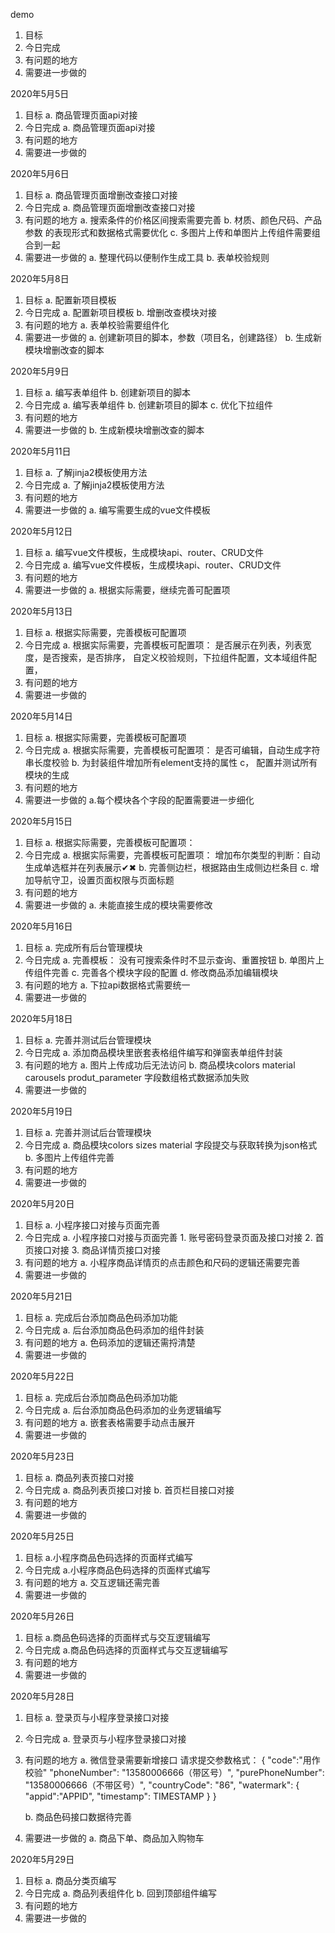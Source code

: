 demo
1. 目标
2. 今日完成
3. 有问题的地方
4. 需要进一步做的

2020年5月5日
1. 目标
    a. 商品管理页面api对接
2. 今日完成
    a. 商品管理页面api对接
3. 有问题的地方
4. 需要进一步做的

2020年5月6日
1. 目标
    a. 商品管理页面增删改查接口对接
2. 今日完成
    a. 商品管理页面增删改查接口对接
3. 有问题的地方
    a. 搜索条件的价格区间搜索需要完善
    b. 材质、颜色尺码、产品参数 的表现形式和数据格式需要优化
    c. 多图片上传和单图片上传组件需要组合到一起
4. 需要进一步做的
    a. 整理代码以便制作生成工具
    b. 表单校验规则

2020年5月8日
1. 目标
    a. 配置新项目模板
2. 今日完成
    a. 配置新项目模板
    b. 增删改查模块对接
3. 有问题的地方
    a. 表单校验需要组件化
4. 需要进一步做的
    a. 创建新项目的脚本，参数（项目名，创建路径）
    b. 生成新模块增删改查的脚本

2020年5月9日
1. 目标
    a. 编写表单组件
    b. 创建新项目的脚本
2. 今日完成
    a. 编写表单组件
    b. 创建新项目的脚本
    c. 优化下拉组件
3. 有问题的地方
4. 需要进一步做的
    b. 生成新模块增删改查的脚本


2020年5月11日
1. 目标
    a. 了解jinja2模板使用方法
2. 今日完成
    a. 了解jinja2模板使用方法
3. 有问题的地方
4. 需要进一步做的
    a. 编写需要生成的vue文件模板

2020年5月12日
1. 目标
    a. 编写vue文件模板，生成模块api、router、CRUD文件
2. 今日完成
    a. 编写vue文件模板，生成模块api、router、CRUD文件
3. 有问题的地方
4. 需要进一步做的
    a. 根据实际需要，继续完善可配置项

2020年5月13日
1. 目标
    a. 根据实际需要，完善模板可配置项
2. 今日完成
    a. 根据实际需要，完善模板可配置项：
        是否展示在列表，列表宽度，是否搜索，是否排序，
        自定义校验规则，下拉组件配置，文本域组件配置，
3. 有问题的地方
4. 需要进一步做的


2020年5月14日
1. 目标
    a. 根据实际需要，完善模板可配置项
2. 今日完成
    a. 根据实际需要，完善模板可配置项：
        是否可编辑，自动生成字符串长度校验
    b. 为封装组件增加所有element支持的属性
    c， 配置并测试所有模块的生成
3. 有问题的地方
4. 需要进一步做的
    a.每个模块各个字段的配置需要进一步细化

2020年5月15日
1. 目标
    a. 根据实际需要，完善模板可配置项：
2. 今日完成
    a. 根据实际需要，完善模板可配置项：
            增加布尔类型的判断：自动生成单选框并在列表展示✔✖
    b. 完善侧边栏，根据路由生成侧边栏条目
    c. 增加导航守卫，设置页面权限与页面标题
3. 有问题的地方
4. 需要进一步做的
    a. 未能直接生成的模块需要修改

2020年5月16日
1. 目标
    a. 完成所有后台管理模块
2. 今日完成
    a. 完善模板：
            没有可搜索条件时不显示查询、重置按钮
    b. 单图片上传组件完善
    c. 完善各个模块字段的配置
    d. 修改商品添加编辑模块
3. 有问题的地方
    a. 下拉api数据格式需要统一
4. 需要进一步做的

2020年5月18日
1. 目标
    a. 完善并测试后台管理模块
2. 今日完成
    a. 添加商品模块里嵌套表格组件编写和弹窗表单组件封装
3. 有问题的地方
    a. 图片上传成功后无法访问
    b. 商品模块colors  material carousels  produt_parameter 字段数组格式数据添加失败
4. 需要进一步做的

2020年5月19日
1. 目标
    a. 完善并测试后台管理模块
2. 今日完成
    a. 商品模块colors sizes material 字段提交与获取转换为json格式
    b. 多图片上传组件完善
3. 有问题的地方
4. 需要进一步做的

2020年5月20日
1. 目标
    a. 小程序接口对接与页面完善
2. 今日完成
    a. 小程序接口对接与页面完善
        1. 账号密码登录页面及接口对接
        2. 首页接口对接
        3. 商品详情页接口对接
3. 有问题的地方
    a. 小程序商品详情页的点击颜色和尺码的逻辑还需要完善
4. 需要进一步做的

2020年5月21日
1. 目标
    a. 完成后台添加商品色码添加功能
2. 今日完成
    a. 后台添加商品色码添加的组件封装
3. 有问题的地方
    a. 色码添加的逻辑还需捋清楚
4. 需要进一步做的


2020年5月22日
1. 目标
    a. 完成后台添加商品色码添加功能
2. 今日完成
    a. 后台添加商品色码添加的业务逻辑编写
3. 有问题的地方
    a. 嵌套表格需要手动点击展开
4. 需要进一步做的


2020年5月23日
1. 目标
    a. 商品列表页接口对接
2. 今日完成
    a. 商品列表页接口对接
    b. 首页栏目接口对接
3. 有问题的地方
4. 需要进一步做的


2020年5月25日
1. 目标
    a.小程序商品色码选择的页面样式编写
2. 今日完成
    a.小程序商品色码选择的页面样式编写
3. 有问题的地方
    a. 交互逻辑还需完善
4. 需要进一步做的

2020年5月26日
1. 目标
    a.商品色码选择的页面样式与交互逻辑编写
2. 今日完成
    a.商品色码选择的页面样式与交互逻辑编写
3. 有问题的地方
4. 需要进一步做的

2020年5月28日
1. 目标
    a. 登录页与小程序登录接口对接
2. 今日完成
    a. 登录页与小程序登录接口对接
3. 有问题的地方
    a. 微信登录需要新增接口
    请求提交参数格式：
{
    "code":"用作校验"
    "phoneNumber": "13580006666（带区号）",
    "purePhoneNumber": "13580006666（不带区号）",
    "countryCode": "86",
    "watermark":
    {
        "appid":"APPID",
        "timestamp": TIMESTAMP
    }
}

    b. 商品色码接口数据待完善
4. 需要进一步做的
    a. 商品下单、商品加入购物车
    
2020年5月29日
1. 目标
    a. 商品分类页编写
2. 今日完成
    a. 商品列表组件化
    b. 回到顶部组件编写
3. 有问题的地方
4. 需要进一步做的

